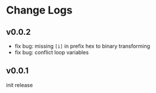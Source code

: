 # Change Logs

## v0.0.2

 - fix bug: missing `[i]` in prefix hex to binary transforming
 - fix bug: conflict loop variables


## v0.0.1

init release
